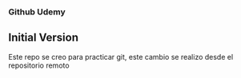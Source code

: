 ### Github Udemy

## Initial Version

Este repo se creo para practicar git, este cambio se realizo desde el repositorio remoto

